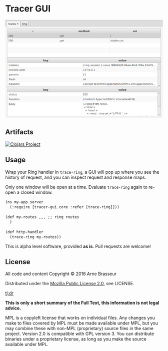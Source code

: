# Tracer GUI

![](screenshot.png)

## Artifacts

[![Clojars Project](https://img.shields.io/clojars/v/tracer-gui.svg)](https://clojars.org/tracer-gui)

## Usage

Wrap your Ring handler in `trace-ring`, a GUI will pop up where you see the
history of request, and you can inspect request and response maps.

Only one window will be open at a time. Evaluate `trace-ring` again to re-open a
closed window.

```
(ns my-app.server
  (:require [tracer-gui.core :refer [trace-ring]]))

(def my-routes ,,, ;; ring routes
  )

(def http-handler
  (trace-ring my-routes))
```

This is alpha level software, provided **as is**. Pull requests are welcome!

## License

All code and content Copyright © 2016 Arne Brasseur

Distributed under the [Mozilla Public License 2.0](https://www.mozilla.org/en-US/MPL/2.0/), see LICENSE.

[tl;dr](https://tldrlegal.com/license/mozilla-public-license-2.0-%28mpl-2%29)

**This is only a short summary of the Full Text, this information is not legal advice.**

MPL is a copyleft license that works on individual files. Any changes you make to files covered by MPL must be made available under MPL, but you may combine these with non-MPL (proprietary) source files in the same project. Version 2.0 is compatible with GPL version 3. You can distribute binaries under a proprietary license, as long as you make the source available under MPL.
